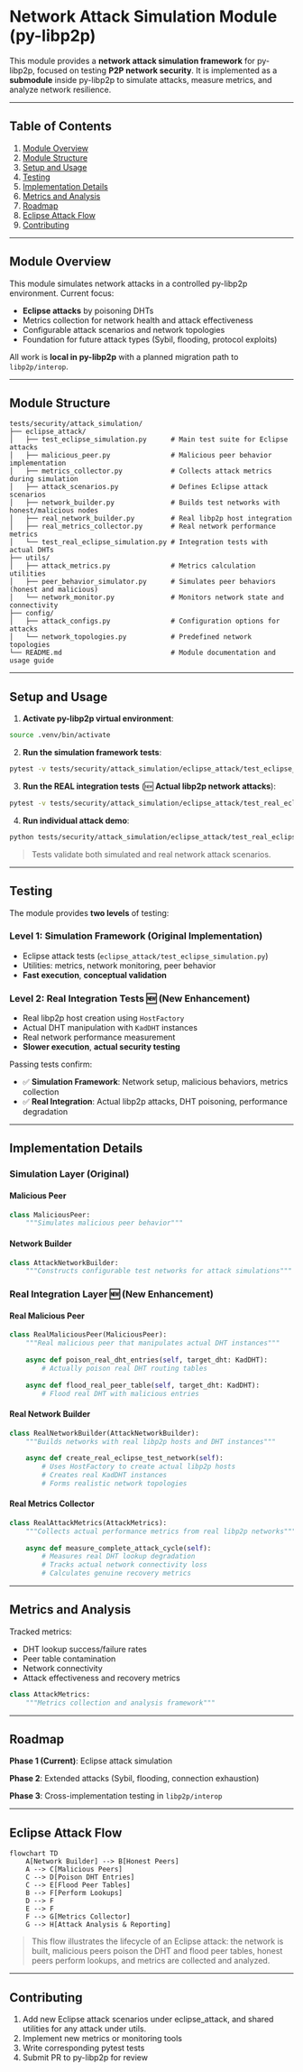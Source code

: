 # Network Attack Simulation Module (py-libp2p)

This module provides a **network attack simulation framework** for py-libp2p, focused on testing **P2P network security**. It is implemented as a **submodule** inside py-libp2p to simulate attacks, measure metrics, and analyze network resilience.

______________________________________________________________________

## Table of Contents

1. [Module Overview](#module-overview)
1. [Module Structure](#module-structure)
1. [Setup and Usage](#setup-and-usage)
1. [Testing](#testing)
1. [Implementation Details](#implementation-details)
1. [Metrics and Analysis](#metrics-and-analysis)
1. [Roadmap](#roadmap)
1. [Eclipse Attack Flow](#eclipse-attack-flow)
1. [Contributing](#contributing)

______________________________________________________________________

## Module Overview

This module simulates network attacks in a controlled py-libp2p environment. Current focus:

- **Eclipse attacks** by poisoning DHTs
- Metrics collection for network health and attack effectiveness
- Configurable attack scenarios and network topologies
- Foundation for future attack types (Sybil, flooding, protocol exploits)

All work is **local in py-libp2p** with a planned migration path to `libp2p/interop`.

______________________________________________________________________

## Module Structure

```
tests/security/attack_simulation/
├── eclipse_attack/
│   ├── test_eclipse_simulation.py      # Main test suite for Eclipse attacks
│   ├── malicious_peer.py               # Malicious peer behavior implementation
│   ├── metrics_collector.py            # Collects attack metrics during simulation
│   ├── attack_scenarios.py             # Defines Eclipse attack scenarios
│   ├── network_builder.py              # Builds test networks with honest/malicious nodes
│   ├── real_network_builder.py         # Real libp2p host integration
│   ├── real_metrics_collector.py       # Real network performance metrics
│   └── test_real_eclipse_simulation.py # Integration tests with actual DHTs
├── utils/
│   ├── attack_metrics.py               # Metrics calculation utilities
│   ├── peer_behavior_simulator.py      # Simulates peer behaviors (honest and malicious)
│   └── network_monitor.py              # Monitors network state and connectivity
├── config/
│   ├── attack_configs.py               # Configuration options for attacks
│   └── network_topologies.py           # Predefined network topologies
└── README.md                           # Module documentation and usage guide
```

______________________________________________________________________

## Setup and Usage

1. **Activate py-libp2p virtual environment**:

```bash
source .venv/bin/activate
```

2. **Run the simulation framework tests**:

```bash
pytest -v tests/security/attack_simulation/eclipse_attack/test_eclipse_simulation.py
```

3. **Run the REAL integration tests** (🆕 **Actual libp2p network attacks**):

```bash
pytest -v tests/security/attack_simulation/eclipse_attack/test_real_eclipse_simulation.py
```

4. **Run individual attack demo**:

```bash
python tests/security/attack_simulation/eclipse_attack/test_real_eclipse_simulation.py demo
```

> Tests validate both simulated and real network attack scenarios.

______________________________________________________________________

## Testing

The module provides **two levels** of testing:

### **Level 1: Simulation Framework** (Original Implementation)
- Eclipse attack tests (`eclipse_attack/test_eclipse_simulation.py`)
- Utilities: metrics, network monitoring, peer behavior
- **Fast execution**, **conceptual validation**

### **Level 2: Real Integration Tests** 🆕 (New Enhancement)
- Real libp2p host creation using `HostFactory`
- Actual DHT manipulation with `KadDHT` instances  
- Real network performance measurement
- **Slower execution**, **actual security testing**

Passing tests confirm:

- ✅ **Simulation Framework**: Network setup, malicious behaviors, metrics collection  
- ✅ **Real Integration**: Actual libp2p attacks, DHT poisoning, performance degradation

______________________________________________________________________

## Implementation Details

### **Simulation Layer** (Original)

#### Malicious Peer
```python
class MaliciousPeer:
    """Simulates malicious peer behavior"""
```

#### Network Builder
```python
class AttackNetworkBuilder:
    """Constructs configurable test networks for attack simulations"""
```

### **Real Integration Layer** 🆕 (New Enhancement)

#### Real Malicious Peer
```python
class RealMaliciousPeer(MaliciousPeer):
    """Real malicious peer that manipulates actual DHT instances"""
    
    async def poison_real_dht_entries(self, target_dht: KadDHT):
        # Actually poison real DHT routing tables
        
    async def flood_real_peer_table(self, target_dht: KadDHT):  
        # Flood real DHT with malicious entries
```

#### Real Network Builder
```python  
class RealNetworkBuilder(AttackNetworkBuilder):
    """Builds networks with real libp2p hosts and DHT instances"""
    
    async def create_real_eclipse_test_network(self):
        # Uses HostFactory to create actual libp2p hosts
        # Creates real KadDHT instances
        # Forms realistic network topologies
```

#### Real Metrics Collector
```python
class RealAttackMetrics(AttackMetrics):
    """Collects actual performance metrics from real libp2p networks"""
    
    async def measure_complete_attack_cycle(self):
        # Measures real DHT lookup degradation
        # Tracks actual network connectivity loss
        # Calculates genuine recovery metrics
```

______________________________________________________________________

## Metrics and Analysis

Tracked metrics:

- DHT lookup success/failure rates
- Peer table contamination
- Network connectivity
- Attack effectiveness and recovery metrics

```python
class AttackMetrics:
    """Metrics collection and analysis framework"""
```

______________________________________________________________________

## Roadmap

**Phase 1 (Current)**: Eclipse attack simulation

**Phase 2**: Extended attacks (Sybil, flooding, connection exhaustion)

**Phase 3**: Cross-implementation testing in `libp2p/interop`

______________________________________________________________________

## Eclipse Attack Flow

```mermaid
flowchart TD
    A[Network Builder] --> B[Honest Peers]
    A --> C[Malicious Peers]
    C --> D[Poison DHT Entries]
    C --> E[Flood Peer Tables]
    B --> F[Perform Lookups]
    D --> F
    E --> F
    F --> G[Metrics Collector]
    G --> H[Attack Analysis & Reporting]
```

> This flow illustrates the lifecycle of an Eclipse attack: the network is built, malicious peers poison the DHT and flood peer tables, honest peers perform lookups, and metrics are collected and analyzed.

______________________________________________________________________

## Contributing

1. Add new Eclipse attack scenarios under eclipse_attack, and shared utilities for any attack under utils.
1. Implement new metrics or monitoring tools
1. Write corresponding pytest tests
1. Submit PR to py-libp2p for review
